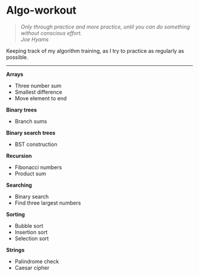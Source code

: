 # Algo-workout

> *Only through practice and more practice, until you can do something without conscious effort.*  
> *Joe Hyams*

Keeping track of my algorithm training, as I try to practice as regularly as possible.
___

**Arrays**
* Three number sum
* Smallest difference
* Move element to end

**Binary trees**
* Branch sums

**Binary search trees**
* BST construction

**Recursion**
* Fibonacci numbers
* Product sum

**Searching**
* Binary search
* Find three largest numbers

**Sorting**
* Bubble sort
* Insertion sort
* Selection sort

**Strings**
* Palindrome check
* Caesar cipher
